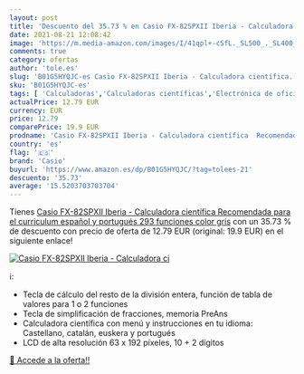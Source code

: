 ```yaml
---
layout: post
title: 'Descuento del 35.73 % en Casio FX-82SPXII Iberia - Calculadora ci'
date: 2021-08-21 12:08:42
image: 'https://m.media-amazon.com/images/I/41qpl+-cSfL._SL500_._SL400_.jpg'
comments: true
category: ofertas
author: 'tole.es'
slug: 'B01G5HYQJC-es Casio FX-82SPXII Iberia - Calculadora científica...'
sku: 'B01G5HYQJC-es'
tags: [ 'Calculadoras','Calculadoras científicas','Electrónica de oficina','Oficina y papelería','calculadora','casio', ]
actualPrice: 12.79 EUR
currency: EUR
price: 12.79
comparePrice: 19.9 EUR
prodname: 'Casio FX-82SPXII Iberia - Calculadora científica  Recomendada para el curriculum español y portugués  293 funciones  color gris'
country: 'es'
flag: '🇪🇸'
brand: 'Casio'
buyurl: 'https://www.amazon.es/dp/B01G5HYQJC/?tag=tolees-21'
descuento: '35.73'
average: '15.5203703703704'
---
```


Tienes [Casio FX-82SPXII Iberia - Calculadora científica  Recomendada para el curriculum español y portugués  293 funciones  color gris](https://www.amazon.es/dp/B01G5HYQJC/?tag=tolees-21) con un 35.73 % de descuento con precio de oferta de 12.79 EUR (original: 19.9 EUR) en el siguiente enlace!

[![Casio FX-82SPXII Iberia - Calculadora ci](https://m.media-amazon.com/images/I/41qpl+-cSfL._SL500_._SL400_.jpg)](https://www.amazon.es/dp/B01G5HYQJC/?tag=tolees-21)

ℹ️:

- Tecla de cálculo del resto de la división entera, función de tabla de valores para 1 o 2 funciones
- Tecla de simplificación de fracciones, memoria PreAns
- Calculadora científica con menú y instrucciones en tu idioma: Castellano, catalán, euskera y portugués
- LCD de alta resolución 63 x 192 píxeles, 10 + 2 dígitos

[🛒 Accede a la oferta!!](https://www.amazon.es/dp/B01G5HYQJC/?tag=tolees-21)
